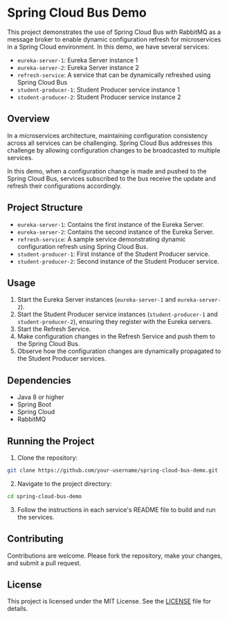 # Spring Cloud Bus Demo

This project demonstrates the use of Spring Cloud Bus with RabbitMQ as a message broker to enable dynamic configuration refresh for microservices in a Spring Cloud environment. In this demo, we have several services:

- `eureka-server-1`: Eureka Server instance 1
- `eureka-server-2`: Eureka Server instance 2
- `refresh-service`: A service that can be dynamically refreshed using Spring Cloud Bus
- `student-producer-1`: Student Producer service instance 1
- `student-producer-2`: Student Producer service instance 2

## Overview

In a microservices architecture, maintaining configuration consistency across all services can be challenging. Spring Cloud Bus addresses this challenge by allowing configuration changes to be broadcasted to multiple services. 

In this demo, when a configuration change is made and pushed to the Spring Cloud Bus, services subscribed to the bus receive the update and refresh their configurations accordingly.

## Project Structure

- `eureka-server-1`: Contains the first instance of the Eureka Server.
- `eureka-server-2`: Contains the second instance of the Eureka Server.
- `refresh-service`: A sample service demonstrating dynamic configuration refresh using Spring Cloud Bus.
- `student-producer-1`: First instance of the Student Producer service.
- `student-producer-2`: Second instance of the Student Producer service.

## Usage

1. Start the Eureka Server instances (`eureka-server-1` and `eureka-server-2`).
2. Start the Student Producer service instances (`student-producer-1` and `student-producer-2`), ensuring they register with the Eureka servers.
3. Start the Refresh Service.
4. Make configuration changes in the Refresh Service and push them to the Spring Cloud Bus.
5. Observe how the configuration changes are dynamically propagated to the Student Producer services.

## Dependencies

- Java 8 or higher
- Spring Boot
- Spring Cloud
- RabbitMQ

## Running the Project

1. Clone the repository:

```bash
git clone https://github.com/your-username/spring-cloud-bus-demo.git
```
2. Navigate to the project directory:
 ```bash
cd spring-cloud-bus-demo
```
3. Follow the instructions in each service's README file to build and run the services.
## Contributing
Contributions are welcome. Please fork the repository, make your changes, and submit a pull request.
## License

This project is licensed under the MIT License. See the [LICENSE](LICENSE) file for details.

   
   
